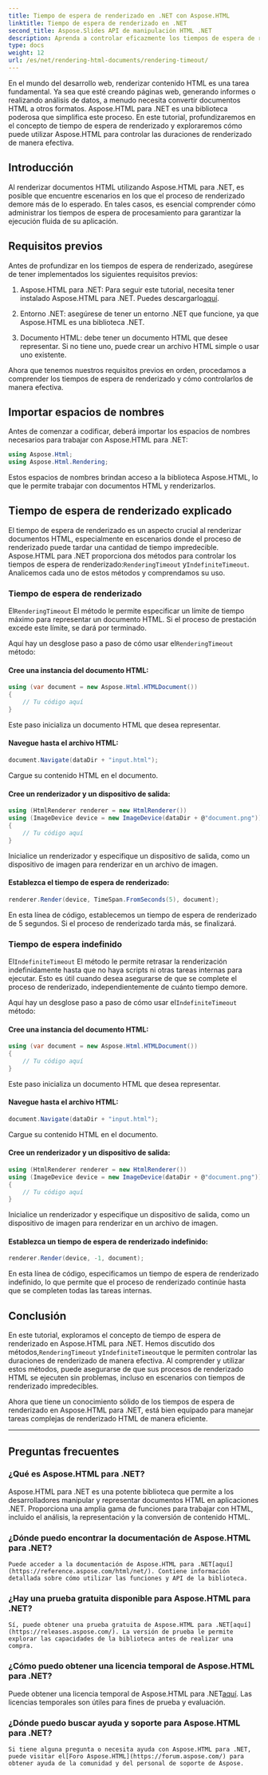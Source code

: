 ```yaml
---
title: Tiempo de espera de renderizado en .NET con Aspose.HTML
linktitle: Tiempo de espera de renderizado en .NET
second_title: Aspose.Slides API de manipulación HTML .NET
description: Aprenda a controlar eficazmente los tiempos de espera de renderizado en Aspose.HTML para .NET. Explore las opciones de representación y garantice una representación fluida de documentos HTML.
type: docs
weight: 12
url: /es/net/rendering-html-documents/rendering-timeout/
---
```


En el mundo del desarrollo web, renderizar contenido HTML es una tarea fundamental. Ya sea que esté creando páginas web, generando informes o realizando análisis de datos, a menudo necesita convertir documentos HTML a otros formatos. Aspose.HTML para .NET es una biblioteca poderosa que simplifica este proceso. En este tutorial, profundizaremos en el concepto de tiempo de espera de renderizado y exploraremos cómo puede utilizar Aspose.HTML para controlar las duraciones de renderizado de manera efectiva.

## Introducción

Al renderizar documentos HTML utilizando Aspose.HTML para .NET, es posible que encuentre escenarios en los que el proceso de renderizado demore más de lo esperado. En tales casos, es esencial comprender cómo administrar los tiempos de espera de procesamiento para garantizar la ejecución fluida de su aplicación.

## Requisitos previos

Antes de profundizar en los tiempos de espera de renderizado, asegúrese de tener implementados los siguientes requisitos previos:

1.  Aspose.HTML para .NET: Para seguir este tutorial, necesita tener instalado Aspose.HTML para .NET. Puedes descargarlo[aquí](https://releases.aspose.com/html/net/).

2. Entorno .NET: asegúrese de tener un entorno .NET que funcione, ya que Aspose.HTML es una biblioteca .NET.

3. Documento HTML: debe tener un documento HTML que desee representar. Si no tiene uno, puede crear un archivo HTML simple o usar uno existente.

Ahora que tenemos nuestros requisitos previos en orden, procedamos a comprender los tiempos de espera de renderizado y cómo controlarlos de manera efectiva.

## Importar espacios de nombres

Antes de comenzar a codificar, deberá importar los espacios de nombres necesarios para trabajar con Aspose.HTML para .NET:

```csharp
using Aspose.Html;
using Aspose.Html.Rendering;
```

Estos espacios de nombres brindan acceso a la biblioteca Aspose.HTML, lo que le permite trabajar con documentos HTML y renderizarlos.

## Tiempo de espera de renderizado explicado

 El tiempo de espera de renderizado es un aspecto crucial al renderizar documentos HTML, especialmente en escenarios donde el proceso de renderizado puede tardar una cantidad de tiempo impredecible. Aspose.HTML para .NET proporciona dos métodos para controlar los tiempos de espera de renderizado:`RenderingTimeout` y`IndefiniteTimeout`. Analicemos cada uno de estos métodos y comprendamos su uso.

### Tiempo de espera de renderizado

 El`RenderingTimeout` El método le permite especificar un límite de tiempo máximo para representar un documento HTML. Si el proceso de prestación excede este límite, se dará por terminado.

 Aquí hay un desglose paso a paso de cómo usar el`RenderingTimeout` método:

#### Cree una instancia del documento HTML:

   ```csharp
   using (var document = new Aspose.Html.HTMLDocument())
   {
       // Tu código aquí
   }
   ```

   Este paso inicializa un documento HTML que desea representar.

#### Navegue hasta el archivo HTML:

   ```csharp
   document.Navigate(dataDir + "input.html");
   ```

   Cargue su contenido HTML en el documento.

#### Cree un renderizador y un dispositivo de salida:

   ```csharp
   using (HtmlRenderer renderer = new HtmlRenderer())
   using (ImageDevice device = new ImageDevice(dataDir + @"document.png"))
   {
       // Tu código aquí
   }
   ```

   Inicialice un renderizador y especifique un dispositivo de salida, como un dispositivo de imagen para renderizar en un archivo de imagen.

#### Establezca el tiempo de espera de renderizado:

   ```csharp
   renderer.Render(device, TimeSpan.FromSeconds(5), document);
   ```

   En esta línea de código, establecemos un tiempo de espera de renderizado de 5 segundos. Si el proceso de renderizado tarda más, se finalizará.

### Tiempo de espera indefinido

 El`IndefiniteTimeout` El método le permite retrasar la renderización indefinidamente hasta que no haya scripts ni otras tareas internas para ejecutar. Esto es útil cuando desea asegurarse de que se complete el proceso de renderizado, independientemente de cuánto tiempo demore.

 Aquí hay un desglose paso a paso de cómo usar el`IndefiniteTimeout` método:

#### Cree una instancia del documento HTML:

   ```csharp
   using (var document = new Aspose.Html.HTMLDocument())
   {
       // Tu código aquí
   }
   ```

   Este paso inicializa un documento HTML que desea representar.

#### Navegue hasta el archivo HTML:

   ```csharp
   document.Navigate(dataDir + "input.html");
   ```

   Cargue su contenido HTML en el documento.

#### Cree un renderizador y un dispositivo de salida:

   ```csharp
   using (HtmlRenderer renderer = new HtmlRenderer())
   using (ImageDevice device = new ImageDevice(dataDir + @"document.png"))
   {
       // Tu código aquí
   }
   ```

   Inicialice un renderizador y especifique un dispositivo de salida, como un dispositivo de imagen para renderizar en un archivo de imagen.

#### Establezca un tiempo de espera de renderizado indefinido:

   ```csharp
   renderer.Render(device, -1, document);
   ```

   En esta línea de código, especificamos un tiempo de espera de renderizado indefinido, lo que permite que el proceso de renderizado continúe hasta que se completen todas las tareas internas.

## Conclusión

 En este tutorial, exploramos el concepto de tiempo de espera de renderizado en Aspose.HTML para .NET. Hemos discutido dos métodos,`RenderingTimeout` y`IndefiniteTimeout`que le permiten controlar las duraciones de renderizado de manera efectiva. Al comprender y utilizar estos métodos, puede asegurarse de que sus procesos de renderizado HTML se ejecuten sin problemas, incluso en escenarios con tiempos de renderizado impredecibles.

Ahora que tiene un conocimiento sólido de los tiempos de espera de renderizado en Aspose.HTML para .NET, está bien equipado para manejar tareas complejas de renderizado HTML de manera eficiente.

---

## Preguntas frecuentes

### ¿Qué es Aspose.HTML para .NET?
   Aspose.HTML para .NET es una potente biblioteca que permite a los desarrolladores manipular y representar documentos HTML en aplicaciones .NET. Proporciona una amplia gama de funciones para trabajar con HTML, incluido el análisis, la representación y la conversión de contenido HTML.

### ¿Dónde puedo encontrar la documentación de Aspose.HTML para .NET?
    Puede acceder a la documentación de Aspose.HTML para .NET[aquí](https://reference.aspose.com/html/net/). Contiene información detallada sobre cómo utilizar las funciones y API de la biblioteca.

### ¿Hay una prueba gratuita disponible para Aspose.HTML para .NET?
    Sí, puede obtener una prueba gratuita de Aspose.HTML para .NET[aquí](https://releases.aspose.com/). La versión de prueba le permite explorar las capacidades de la biblioteca antes de realizar una compra.

### ¿Cómo puedo obtener una licencia temporal de Aspose.HTML para .NET?
   Puede obtener una licencia temporal de Aspose.HTML para .NET[aquí](https://purchase.aspose.com/temporary-license/). Las licencias temporales son útiles para fines de prueba y evaluación.

### ¿Dónde puedo buscar ayuda y soporte para Aspose.HTML para .NET?
    Si tiene alguna pregunta o necesita ayuda con Aspose.HTML para .NET, puede visitar el[Foro Aspose.HTML](https://forum.aspose.com/) para obtener ayuda de la comunidad y del personal de soporte de Aspose.



